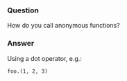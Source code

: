 ### Question
How do you call anonymous functions?


### Answer
Using a dot operator, e.g.:

    foo.(1, 2, 3)


